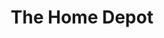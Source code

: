---
title: "The Home Depot"
url: /indianapolis/the-home-depot-corporation-drive/
shop: doityourself
---